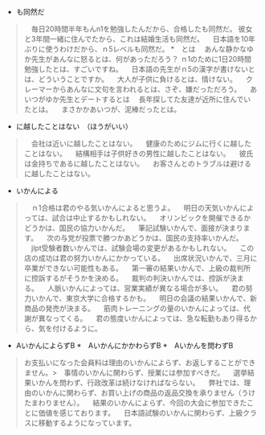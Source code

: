 * も同然だ
>　毎日20時間半年もんn1を勉強したんだから、合格したも同然だ。
> 彼女と3年間一緒に住んでたから、これは結婚生活も同然だ。
>　日本語を10年ぶりに使うわけだから、ｎ5レベルも同然だ。
*　とは
>　あんな静かなゆか先生があんなに怒るとは、何があっただろう？
> ｎ1のために1日20時間勉強したとは、すごいですね。
>　日本語の先生がｎ5の漢字が書けないとは、どういうことですか。
>　大人が子供に負けるとは、情けない。
>　クレーマーからあんなに文句を言われるとは、さぞ、嫌だっただろう。
>　あいつがゆか先生とデートするとは
>　長年探してた友達が近所に住んでいたとは。
>　まさかかあいつが、泥棒だったとは。
* に越したことはない　（ほうがいい）
>　会社は近いに越したことはない。
>　健康のためにジムに行くに越したことはない。
>　結構相手は子供好きの男性に越したことはない。
>　彼氏は金持ちであるに越したことはない。
>　お客さんとのトラブルは避けるに越したことはない。
* いかんによる
>　ｎ1合格は君のやる気いかんによると思うよ。
>　明日の天気いかんによっては、試合は中止するかもしれない。
>　オリンピックを開催できるかどうかは、国民の協力いかんだ。
>　筆記試験いかんで、面接が決まります。
>　次の与党が投票で勝つかあどうかは、国民の支持率いかんだ。
>　jlpt受験者数いかんでは、試験会場の変更があるかもしれない。
>　この店の成功は君の努力いかんにかかっている。
>　出席状況いかんで、三月に卒業ができない可能性もある。
>　第一審の結果いかんで、上級の裁判所に控訴するがそうかを決める。
>　裁判の判決いかんでは、控訴が決まる。
>　人脈いかんによっては、営業実績が異なる場合が多い。
>　君の努力いかんで、東京大学に合格するかも。
>　明日の会議の結果いかんで、新商品の発売が決まる。
>　筋肉トレーニングの量のいかんによっては、代謝が異なってくる。
>　君の態度いかんによっては、急な転勤もあり得るから、気を付けるように。
* AいかんによらずB
*　AいかんにかかわらずB
*　Aいかんを問わずB
> お支払いになった会員料は理由のいかんによらず、お返しすることができません。>　事情のいかんに関わらず、授業には参加すべきだ。
>　選挙結果いかんを問わず、行政改革は続けなければならない。
>　弊社では、理由のいかんに関わらず、お買い上げの商品の返品交換を承りません（うけたまわりません）。
>　結果のいかんによらず、今回の大会に参加できたことに価値を感じております。
>　日本語試験のいかんに関わらず、上級クラスに移動するようになっています。　